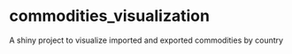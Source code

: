 # commodities_visualization
A shiny project to visualize imported and exported commodities by country
